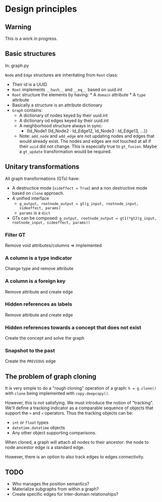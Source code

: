 # Design principles

## Warning

This is a work in  progress.

## Basic structures

In: graph.py

``Node`` and ``Edge`` structures are inheritating from ``Root`` class:

  *  Their id is a UUID
  *  ``Root`` implements ``__hash__`` and ``__eq__`` based on uuid.int
  *  ``Root`` structure the elements by having:
    *  A ``domain`` attribute
    *  A ``type`` attribute
  * Basically a structure is an attribute dictionary
  * ``Graph`` contains:
    * A dictionary of nodes keyed by their uuid.int
    * A dictionary od edges keyed by their uuid.int
    * A neighborhood structure always in sync:
      * {Id_Node1 {Id_Node2 : Id_Edge12, Id_Node3 : Id_Edge13, ...}}
    * Note: ``add_node`` and ``add_edge`` are not updating nodes and edges that would already exist. The nodes and edges are not touched at all if their ``uuid`` did not change. This is especially true to ``gt_fusion``. Maybe a ``gt_update`` transformation would be required.

## Unitary transformations

All graph transformations (GTs) have:

  * A destructice mode (``sideffect = True``) and a non destructive mode based on ``clone`` approach.
  * A unified interface
    * ``g_output, rootnode_output = gt(g_input, rootnode_input, sideeffect, params)``
    * ``params`` is a ``dict``
  * GTs can be composed: ``g_output, rootnode_output = gt1(*gt2(g_input, rootnode_input, sideeffect, params))``

### Filter GT

Remove void attributes/columns => implemented

### A column is a type indicator

Change type and remove attribute

### A column is a foreign key

Remove attribute and create edge

### Hidden references as labels

Remove attribute and create edge

### Hidden references towards a concept that does not exist

Create the concept and solve the graph

### Snapshot to the past

Create the ``PREVIOUS`` edge

## The problem of graph cloning

It is very simple to do a "rough cloning" operation of a graph: ``h = g.clone()`` with ``clone`` being implemented with ``copy.deepcopy()``.

However, this is not satisfying. We must introduce the notion of "tracking". We'll define a tracking indicator as a comparable sequence of objects that support the ``>`` and ``<`` operators. Thus the tracking objects can be:
  * ``int`` or ``float`` types
  * ``datetime.datetime`` objects
  * Any other object supporting comparisons.

When cloned, a graph will attach all nodes to their ancestor: the node to node ancestor edge is a standard edge.

However, there is an option to also track edges to edges connectivity.


## TODO

  * Who manages the position semantics?
  * Materialize subgraphs from within a graph?
  * Create specific edges for inter-domain relationships?

